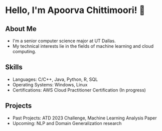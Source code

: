 # Hello, I'm Apoorva Chittimoori! 👋

## About Me
- I'm a senior computer science major at UT Dallas.
- My technical interests lie in the fields of machine learning and cloud computing.

## Skills
- Languages: C/C++, Java, Python, R, SQL
- Operating Systems: Windows, Linux
- Certifications: AWS Cloud Practitioner Certification (In progress)

## Projects
- Past Projects: ATD 2023 Challenge, Machine Learning Analysis Paper
- Upcoming: NLP and Domain Generalization research



